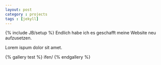 ```yaml
---
layout: post
category : projects 
tags : [jekyll]
---
```

{% include JB/setup %}
Endlich habe ich es geschafft meine Website neu aufzusetzen. 

Lorem ispum dolor sit amet. 

{% gallery test %}
ifen/
{% endgallery %}
